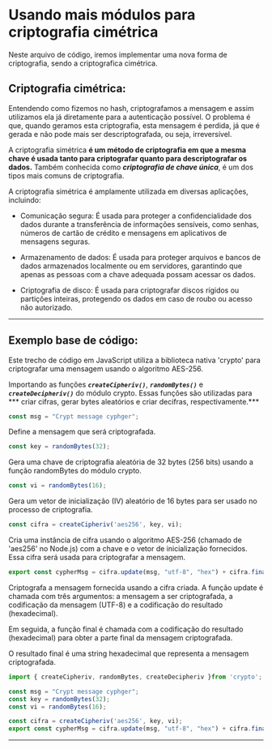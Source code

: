 # Usando mais módulos para criptografia cimétrica

Neste arquivo de código, iremos implementar uma nova forma de criptografia, sendo a criptografica cimétrica.

## Criptografia cimétrica: 

Entendendo como fizemos no hash, criptografamos a mensagem e assim utilizamos ela já diretamente para a autenticação possível. O problema é que, quando geramos esta criptografia, esta mensagem é perdida, já que é gerada e não pode mais ser descriptografada, ou seja, irreversível.

A criptografia simétrica **é um método de criptografia em que a mesma chave é usada tanto para criptografar quanto para descriptografar os dados.** Também conhecida como ***criptografia de chave única***, é um dos tipos mais comuns de criptografia.

A criptografia simétrica é amplamente utilizada em diversas aplicações, incluindo:

- Comunicação segura: É usada para proteger a confidencialidade dos dados durante a transferência de informações sensíveis, como senhas, números de cartão de crédito e mensagens em aplicativos de mensagens seguras.

- Armazenamento de dados: É usada para proteger arquivos e bancos de dados armazenados localmente ou em servidores, garantindo que apenas as pessoas com a chave adequada possam acessar os dados.

- Criptografia de disco: É usada para criptografar discos rígidos ou partições inteiras, protegendo os dados em caso de roubo ou acesso não autorizado.

---

## Exemplo base de código: 

Este trecho de código em JavaScript utiliza a biblioteca nativa 'crypto' para criptografar uma mensagem usando o algoritmo AES-256.

Importando as funções ***``createCipheriv()``***, ***``randomBytes()``*** e ***``createDecipheriv()``*** do módulo crypto. Essas funções são utilizadas para ***
criar cifras, gerar bytes aleatórios e criar decifras, respectivamente.***

```js
const msg = "Crypt message cyphger";
```

Define a mensagem que será criptografada.


```js
const key = randomBytes(32);
```

Gera uma chave de criptografia aleatória de 32 bytes (256 bits) usando a função randomBytes do módulo crypto.

```js
const vi = randomBytes(16);
```

Gera um vetor de inicialização (IV) aleatório de 16 bytes para ser usado no processo de criptografia.

```js
const cifra = createCipheriv('aes256', key, vi);
```

Cria uma instância de cifra usando o algoritmo AES-256 (chamado de 'aes256' no Node.js) com a chave e o vetor de inicialização fornecidos. Essa cifra será usada para criptografar a mensagem.

```js
export const cypherMsg = cifra.update(msg, "utf-8", "hex") + cifra.final('hex');
```

Criptografa a mensagem fornecida usando a cifra criada. A função update é chamada com três argumentos: a mensagem a ser criptografada, a codificação da mensagem (UTF-8) e a codificação do resultado (hexadecimal). 

Em seguida, a função final é chamada com a codificação do resultado (hexadecimal) para obter a parte final da mensagem criptografada. 

O resultado final é uma string hexadecimal que representa a mensagem criptografada.

```js
import { createCipheriv, randomBytes, createDecipheriv }from 'crypto';

const msg = "Crypt message cyphger";
const key = randomBytes(32);
const vi = randomBytes(16);

const cifra = createCipheriv('aes256', key, vi);
export const cypherMsg = cifra.update(msg, "utf-8", "hex") + cifra.final('hex');

```

---